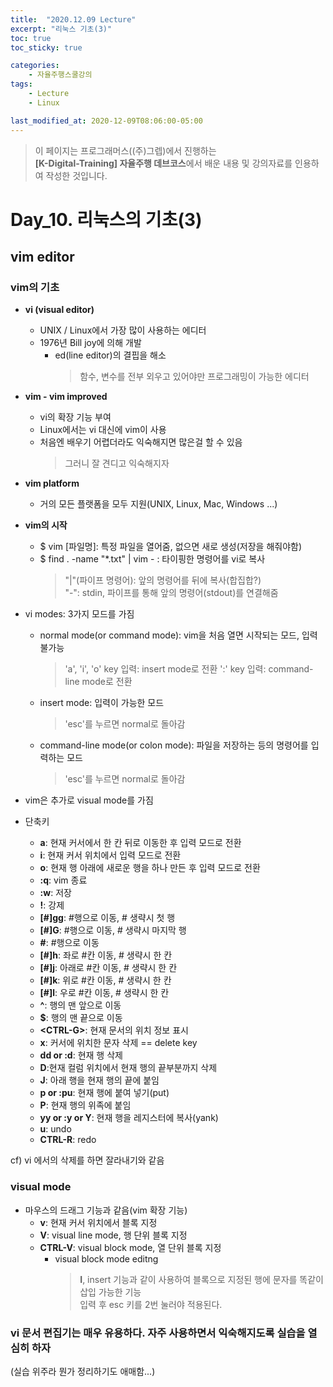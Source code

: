 ```yaml
---
title:  "2020.12.09 Lecture"
excerpt: "리눅스 기초(3)"
toc: true
toc_sticky: true

categories:
    - 자율주행스쿨강의
tags:
    - Lecture
    - Linux

last_modified_at: 2020-12-09T08:06:00-05:00
---
```


>이 페이지는 프로그래머스((주)그렙)에서 진행하는\
**[K-Digital-Training] 자율주행 데브코스**에서 배운 내용 및 강의자료를 인용하여 작성한 것입니다.

# **Day_10. 리눅스의 기초(3)**

## **vim editor**

### **vim의 기초**
* **vi (visual editor)**
    + UNIX / Linux에서 가장 많이 사용하는 에디터
    + 1976년 Bill joy에 의해 개발
        - ed(line editor)의 결핍을 해소
            >함수, 변수를 전부 외우고 있어야만 프로그래밍이 가능한 에디터

* **vim - vim improved**
    + vi의 확장 기능 부여
    + Linux에서는 vi 대신에 vim이 사용
    + 처음엔 배우기 어렵더라도 익숙해지면 많은걸 할 수 있음
        >그러니 잘 견디고 익숙해지자

* **vim platform**
    + 거의 모든 플랫폼을 모두 지원(UNIX, Linux, Mac, Windows ...)

* **vim의 시작**
    + $ vim [파일명]: 특정 파일을 열어줌, 없으면 새로 생성(저장을 해줘야함)
    + $ find . -name "*.txt" | vim - : 타이핑한 명령어를 vi로 복사
        >"|"(파이프 명령어): 앞의 명령어를 뒤에 복사(합집합?)\
        >"-": stdin, 파이프를 통해 앞의 명령어(stdout)를 연결해줌

* vi modes: 3가지 모드를 가짐
    + normal mode(or command mode): vim을 처음 열면 시작되는 모드, 입력 불가능
        >'a', 'i', 'o' key 입력: insert mode로 전환
        >':' key 입력: command-line mode로 전환
    + insert mode: 입력이 가능한 모드
        >'esc'를 누르면 normal로 돌아감
    + command-line mode(or colon mode): 파일을 저장하는 등의 명령어를 입력하는 모드
        >'esc'를 누르면 normal로 돌아감

* vim은 추가로 visual mode를 가짐

* 단축키
    * **a**: 현재 커서에서 한 칸 뒤로 이동한 후 입력 모드로 전환
    * **i**: 현재 커서 위치에서 입력 모드로 전환
    * **o**: 현재 행 아래에 새로운 행을 하나 만든 후 입력 모드로 전환
    * **:q**: vim 종료
    * **:w**: 저장
    * **!**: 강제
    * **[#]gg**: #행으로 이동, # 생략시 첫 행
    * **[#]G**: #행으로 이동, # 생략시 마지막 행
    * **#**: #행으로 이동
    * **[#]h**: 좌로 #칸 이동, # 생략시 한 칸
    * **[#]j**: 아래로 #칸 이동, # 생략시 한 칸
    * **[#]k**: 위로 #칸 이동, # 생략시 한 칸
    * **[#]l**: 우로 #칸 이동, # 생략시 한 칸
    * **^**: 행의 맨 앞으로 이동
    * **$**: 행의 맨 끝으로 이동
    * **\<CTRL-G>**: 현재 문서의 위치 정보 표시
    * **x**: 커서에 위치한 문자 삭제 == delete key
    * **dd or :d**: 현재 행 삭제
    * **D**:현재 컬럼 위치에서 현재 행의 끝부분까지 삭제
    * **J**: 아래 행을 현재 행의 끝에 붙임
    * **p or :pu**: 현재 행에 붙여 넣기(put)
    * **P**: 현재 행의 위족에 붙임
    * **yy or :y or Y**: 현재 행을 레지스터에 복사(yank)
    * **u**: undo
    * **CTRL-R**: redo

cf) vi 에서의 삭제를 하면 잘라내기와 같음

### **visual mode**
* 마우스의 드래그 기능과 같음(vim 확장 기능)
  * **v**: 현재 커서 위치에서 블록 지정
  * **V**: visual line mode, 행 단위 블록 지정
  * **CTRL-V**: visual block mode, 열 단위 블록 지정
    * visual block mode editng
        > **I**, insert 기능과 같이 사용하여 블록으로 지정된 행에 문자를 똑같이 삽입 가능한 기능\
        >입력 후 esc 키를 2번 눌러야 적용된다.

### **vi 문서 편집기는 매우 유용하다. 자주 사용하면서 익숙해지도록 실습을 열심히 하자**
(실습 위주라 뭔가 정리하기도 애매함...)
